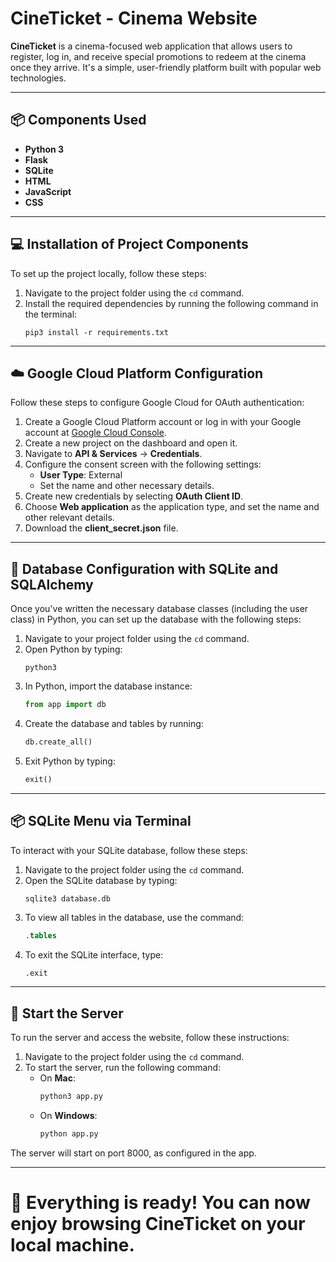# CineTicket - Cinema Website

**CineTicket** is a cinema-focused web application that allows users to register, log in, and receive special promotions to redeem at the cinema once they arrive. It's a simple, user-friendly platform built with popular web technologies.

---

## :package: Components Used

- **Python 3**
- **Flask**
- **SQLite**
- **HTML**
- **JavaScript**
- **CSS**

---

## :computer: Installation of Project Components

To set up the project locally, follow these steps:

1. Navigate to the project folder using the `cd` command.
2. Install the required dependencies by running the following command in the terminal:
    ```
    pip3 install -r requirements.txt
    ```

---

## :cloud: Google Cloud Platform Configuration

Follow these steps to configure Google Cloud for OAuth authentication:

1. Create a Google Cloud Platform account or log in with your Google account at [Google Cloud Console](https://console.cloud.google.com).
2. Create a new project on the dashboard and open it.
3. Navigate to **API & Services** → **Credentials**.
4. Configure the consent screen with the following settings:
   - **User Type**: External
   - Set the name and other necessary details.
5. Create new credentials by selecting **OAuth Client ID**.
6. Choose **Web application** as the application type, and set the name and other relevant details.
7. Download the **client_secret.json** file.

---

## :floppy_disk: Database Configuration with SQLite and SQLAlchemy

Once you've written the necessary database classes (including the user class) in Python, you can set up the database with the following steps:

1. Navigate to your project folder using the `cd` command.
2. Open Python by typing:
    ```
    python3
    ```
3. In Python, import the database instance:
    ```python
    from app import db
    ```
4. Create the database and tables by running:
    ```python
    db.create_all()
    ```
5. Exit Python by typing:
    ```python
    exit()
    ```

---

## :package: SQLite Menu via Terminal

To interact with your SQLite database, follow these steps:

1. Navigate to the project folder using the `cd` command.
2. Open the SQLite database by typing:
    ```
    sqlite3 database.db
    ```
3. To view all tables in the database, use the command:
    ```sql
    .tables
    ```
4. To exit the SQLite interface, type:
    ```sql
    .exit
    ```

---

## :rocket: Start the Server

To run the server and access the website, follow these instructions:

1. Navigate to the project folder using the `cd` command.
2. To start the server, run the following command:
   - On **Mac**:
     ```bash
     python3 app.py
     ```
   - On **Windows**:
     ```bash
     python app.py
     ```

The server will start on port 8000, as configured in the app.

---

# 🎉 Everything is ready! You can now enjoy browsing **CineTicket** on your local machine.

